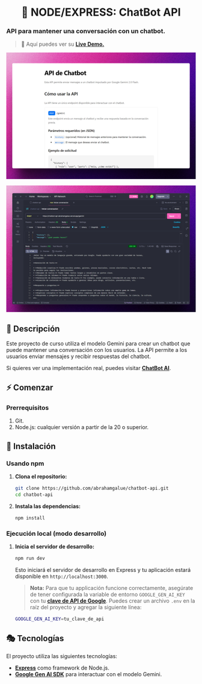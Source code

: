 <div align='center'>

# 🤖 NODE/EXPRESS: ChatBot API

</div>

### API para mantener una conversación con un chatbot.

> 🧩 Aquí puedes ver su [**Live Demo.**](https://chatbot-api-abrahamgalue.vercel.app/)

![vista-previa](public/preview/01-page-preview.jpg)

![vista-previa](public/preview/02-page-preview.jpg)

## 🚀 Descripción

Este proyecto de curso utiliza el modelo Gemini para crear un chatbot que puede mantener una conversación con los usuarios. La API permite a los usuarios enviar mensajes y recibir respuestas del chatbot.

Si quieres ver una implementación real, puedes visitar [**ChatBot AI**](https://gemini-ai-chatbot-abrahamgalue.pages.dev/).

## ⚡ Comenzar

### Prerrequisitos

1. Git.
2. Node.js: cualquier versión a partir de la 20 o superior.

## 🔧 Instalación

### Usando npm

1. **Clona el repositorio:**

   ```bash
   git clone https://github.com/abrahamgalue/chatbot-api.git
   cd chatbot-api
   ```

2. **Instala las dependencias:**

   ```bash
   npm install
   ```

### Ejecución local (modo desarrollo)

1. **Inicia el servidor de desarrollo:**

   ```bash
   npm run dev
   ```

   Esto iniciará el servidor de desarrollo en Express y tu aplicación estará disponible en `http://localhost:3000`.

   > **Nota:** Para que tu applicación funcione correctamente, asegúrate de tener configurada la variable de entorno `GOOGLE_GEN_AI_KEY` con tu [**clave de API de Google**](https://ai.google.dev/gemini-api/docs/api-key). Puedes crear un archivo `.env` en la raíz del proyecto y agregar la siguiente línea:

   ```bash
   GOOGLE_GEN_AI_KEY=tu_clave_de_api
   ```

## 🎭 Tecnologías

El proyecto utiliza las siguientes tecnologías:

- [**Express**](https://expressjs.com/) como framework de Node.js.
- [**Google Gen AI SDK**](https://www.npmjs.com/package/@google/genai) para interactuar con el modelo Gemini.
